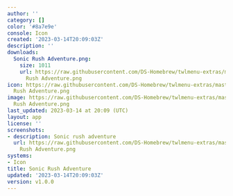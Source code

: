 ```yaml
---
author: ''
category: []
color: '#8a7e9e'
console: Icon
created: '2023-03-14T20:09:03Z'
description: ''
downloads:
  Sonic Rush Adventure.png:
    size: 1011
    url: https://raw.githubusercontent.com/DS-Homebrew/twlmenu-extras/master/_nds/TWiLightMenu/icons/Sonic
      Rush Adventure.png
icon: https://raw.githubusercontent.com/DS-Homebrew/twlmenu-extras/master/_nds/TWiLightMenu/icons/Sonic
  Rush Adventure.png
image: https://raw.githubusercontent.com/DS-Homebrew/twlmenu-extras/master/_nds/TWiLightMenu/icons/Sonic
  Rush Adventure.png
last_updated: 2023-03-14 at 20:09 (UTC)
layout: app
license: ''
screenshots:
- description: Sonic rush adventure
  url: https://raw.githubusercontent.com/DS-Homebrew/twlmenu-extras/master/_nds/TWiLightMenu/icons/Sonic
    Rush Adventure.png
systems:
- Icon
title: Sonic Rush Adventure
updated: '2023-03-14T20:09:03Z'
version: v1.0.0
---
```

